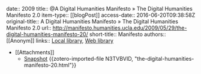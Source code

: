 date:: 2009
title:: @A Digital Humanities Manifesto » The Digital Humanities Manifesto 2.0
item-type:: [[blogPost]]
access-date:: 2016-06-20T09:38:58Z
original-title:: A Digital Humanities Manifesto » The Digital Humanities Manifesto 2.0
url:: http://manifesto.humanities.ucla.edu/2009/05/29/the-digital-humanities-manifesto-20/
short-title:: Manifesto
authors:: [[Anonym]]
links:: [Local library](zotero://select/groups/2386895/items/BRU9VAZW), [Web library](https://www.zotero.org/groups/2386895/items/BRU9VAZW)

- [[Attachments]]
	- [Snapshot](http://manifesto.humanities.ucla.edu/2009/05/29/the-digital-humanities-manifesto-20/) {{zotero-imported-file N3TVBVID, "the-digital-humanities-manifesto-20.html"}}
